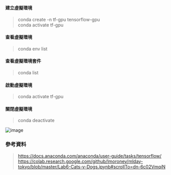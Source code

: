 ###

#### 建立虛擬環境
> conda create -n tf-gpu tensorflow-gpu <br>
> conda activate tf-gpu
#### 查看虛擬環境  <br>
> conda env list <br>
#### 查看虛擬環境套件  <br>
> conda list <br>
#### 啟動虛擬環境
> conda activate tf-gpu
#### 關閉虛擬環境
> conda deactivate

![image](https://user-images.githubusercontent.com/55220866/201588069-e0a592ed-21b1-40d8-9c06-6f82efcd94f8.png)


### 參考資料
> https://docs.anaconda.com/anaconda/user-guide/tasks/tensorflow/ <br>
> https://colab.research.google.com/github/lmoroney/mlday-tokyo/blob/master/Lab6-Cats-v-Dogs.ipynb#scrollTo=dn-6c02VmqiN
